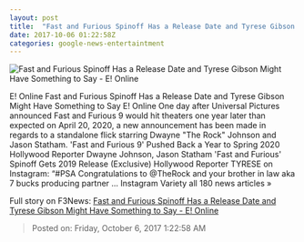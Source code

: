 ```yaml
---
layout: post
title:  "Fast and Furious Spinoff Has a Release Date and Tyrese Gibson Might Have Something to Say - E! Online"
date: 2017-10-06 01:22:58Z
categories: google-news-entertaintment
---
```


![Fast and Furious Spinoff Has a Release Date and Tyrese Gibson Might Have Something to Say - E! Online](http://akns-images.eonline.com/eol_images/Entire_Site/201679/rs_300x300-160809113817-5600dwayne-johnson-fast-furious.jpg?downsize=600:*&crop=600:315;left,top)

E! Online Fast and Furious Spinoff Has a Release Date and Tyrese Gibson Might Have Something to Say E! Online One day after Universal Pictures announced Fast and Furious 9 would hit theaters one year later than expected on April 20, 2020, a new announcement has been made in regards to a standalone flick starring Dwayne "The Rock" Johnson and Jason Statham. 'Fast and Furious 9' Pushed Back a Year to Spring 2020 Hollywood Reporter Dwayne Johnson, Jason Statham 'Fast and Furious' Spinoff Gets 2019 Release (Exclusive) Hollywood Reporter TYRESE on Instagram: “#PSA Congratulations to @TheRock and your brother in law aka 7 bucks producing partner ... Instagram Variety all 180 news articles »


Full story on F3News: [Fast and Furious Spinoff Has a Release Date and Tyrese Gibson Might Have Something to Say - E! Online](http://www.f3nws.com/n/HFbsz)

> Posted on: Friday, October 6, 2017 1:22:58 AM

